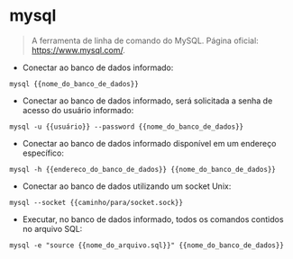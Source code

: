 # mysql

> A ferramenta de linha de comando do MySQL.
> Página oficial: <https://www.mysql.com/>.

- Conectar ao banco de dados informado:

`mysql {{nome_do_banco_de_dados}}`

- Conectar ao banco de dados informado, será solicitada a senha de acesso do usuário informado:

`mysql -u {{usuário}} --password {{nome_do_banco_de_dados}}`

- Conectar ao banco de dados informado disponível em um endereço específico:

`mysql -h {{endereco_do_banco_de_dados}} {{nome_do_banco_de_dados}}`

- Conectar ao banco de dados utilizando um socket Unix:

`mysql --socket {{caminho/para/socket.sock}}`

- Executar, no banco de dados informado, todos os comandos contidos no arquivo SQL:

`mysql -e "source {{nome_do_arquivo.sql}}" {{nome_do_banco_de_dados}}`
